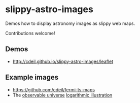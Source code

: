 # slippy-astro-images

Demos how to display astronomy images as slippy web maps.

Contributions welcome!

## Demos

* http://cdeil.github.io/slippy-astro-images/leaflet

## Example images

* https://github.com/cdeil/fermi-ts-maps
* The [observable universe](https://en.wikipedia.org/wiki/Observable_universe) [logarithmic illustration](https://commons.wikimedia.org/wiki/File:Observable_universe_logarithmic_illustration.png)
